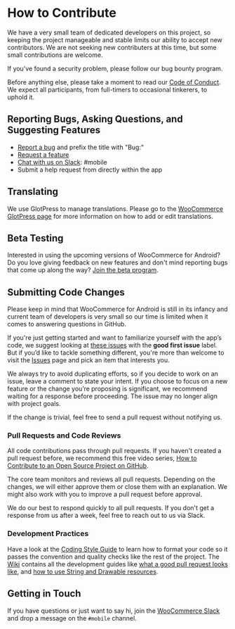 # How to Contribute

We have a very small team of dedicated developers on this project, so keeping the project manageable and stable limits our ability to accept new contributors. We are not seeking new contributers at this time, but some small contributions are welcome.

If you’ve found a security problem, please follow our bug bounty program.

Before anything else, please take a moment to read our [Code of Conduct](CODE-OF-CONDUCT.md). We expect all participants, from full-timers to occasional tinkerers, to uphold it.

## Reporting Bugs, Asking Questions, and Suggesting Features

* [Report a bug](https://github.com/woocommerce/woocommerce-android/issues/new?template=Bug_report.md)  and prefix the title with "Bug:"
* [Request a feature](http://ideas.woocommerce.com/forums/133476-woocommerce?category_id=84283)
* [Chat with us on Slack](https://woocommerce.com/community-slack/): #mobile
* Submit a help request from directly within the app

## Translating

We use GlotPress to manage translations. Please go to the [WooCommerce GlotPress page](https://translate.wordpress.com/projects/woocommerce/) for more information on how to add or edit translations.

## Beta Testing

Interested in using the upcoming versions of WooCommerce for Android? Do you love giving feedback on new features and don't mind reporting bugs that come up along the way? [Join the beta program](https://woocommercehalo.wordpress.com/).

## Submitting Code Changes

Please keep in mind that WooCommerce for Android is still in its infancy and current team of developers is very small so our time is limited when it comes to answering questions in GitHub.

 If you're just getting started and want to familiarize yourself with the app’s code, we suggest looking at [these issues](https://github.com/woocommerce/woocommerce-android/labels/good%20first%20issue) with the **good first issue** label. But if you’d like to tackle something different, you're more than welcome to visit the [Issues](https://github.com/woocommerce/woocommerce-android/issues) page and pick an item that interests you.

We always try to avoid duplicating efforts, so if you decide to work on an issue, leave a comment to state your intent. If you choose to focus on a new feature or the change you’re proposing is significant, we recommend waiting for a response before proceeding. The issue may no longer align with project goals.

If the change is trivial, feel free to send a pull request without notifying us.

### Pull Requests and Code Reviews

All code contributions pass through pull requests. If you haven't created a pull request before, we recommend this free video series, [How to Contribute to an Open Source Project on GitHub](https://egghead.io/courses/how-to-contribute-to-an-open-source-project-on-github).

The core team monitors and reviews all pull requests. Depending on the changes, we will either approve them or close them with an explanation. We might also work with you to improve a pull request before approval.

We do our best to respond quickly to all pull requests. If you don't get a response from us after a week, feel free to reach out to us via Slack.

### Development Practices

<!--TODO-->
Have a look at the [Coding Style Guide](https://github.com/woocommerce/woocommerce-android/wiki/Coding-Style) to learn how to format your code so it passes the convention and quality checks like the rest of the project. The [Wiki](https://github.com/woocommerce/woocommerce-android/wiki) contains all the development guides like [what a good pull request looks like](https://github.com/woocommerce/woocommerce-android/wiki/Pull-Request-Guidelines), and [how to use String and Drawable resources](https://github.com/woocommerce/woocommerce-android/wiki/Using-Android-Resources).

## Getting in Touch

If you have questions or just want to say hi, join the [WooCommerce Slack](https://woocommerce.com/community-slack/) and drop a message on the `#mobile` channel.
